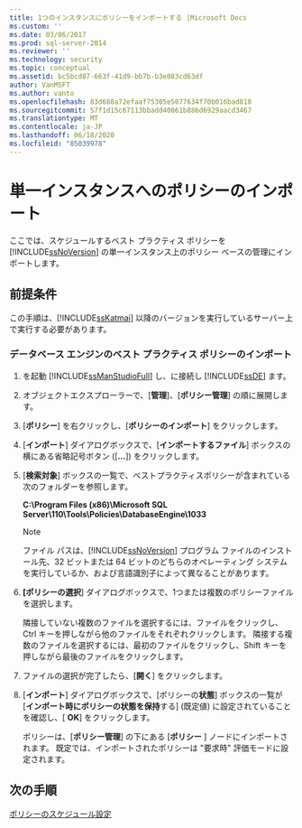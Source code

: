 ```yaml
---
title: 1つのインスタンスにポリシーをインポートする |Microsoft Docs
ms.custom: ''
ms.date: 03/06/2017
ms.prod: sql-server-2014
ms.reviewer: ''
ms.technology: security
ms.topic: conceptual
ms.assetid: bc5bcd87-663f-41d9-bb7b-b3e083cd63df
author: VanMSFT
ms.author: vanto
ms.openlocfilehash: 83d688a72efaaf75305e5077634f70b016bad818
ms.sourcegitcommit: 57f1d15c67113bbadd40861b886d6929aacd3467
ms.translationtype: MT
ms.contentlocale: ja-JP
ms.lasthandoff: 06/18/2020
ms.locfileid: "85039978"
---
```

# <a name="import-the-policies-to-a-single-instance"></a>単一インスタンスへのポリシーのインポート
  ここでは、スケジュールするベスト プラクティス ポリシーを [!INCLUDE[ssNoVersion](../includes/ssnoversion-md.md)] の単一インスタンス上のポリシー ベースの管理にインポートします。  
  
## <a name="prerequisites"></a>前提条件  
 この手順は、[!INCLUDE[ssKatmai](../includes/sskatmai-md.md)] 以降のバージョンを実行しているサーバー上で実行する必要があります。  
  
### <a name="import-the-best-practices-policies-for-the-database-engine"></a>データベース エンジンのベスト プラクティス ポリシーのインポート  
  
1.  を起動 [!INCLUDE[ssManStudioFull](../includes/ssmanstudiofull-md.md)] し、に接続し [!INCLUDE[ssDE](../includes/ssde-md.md)] ます。  
  
2.  オブジェクトエクスプローラーで、[**管理**]、[**ポリシー管理**] の順に展開します。  
  
3.  [**ポリシー**] を右クリックし、[**ポリシーのインポート**] をクリックします。  
  
4.  [**インポート**] ダイアログボックスで、[**インポートするファイル**] ボックスの横にある省略記号ボタン ([**...**]) をクリックします。  
  
5.  [**検索対象**] ボックスの一覧で、ベストプラクティスポリシーが含まれている次のフォルダーを参照します。  
  
     **C:\Program Files (x86)\Microsoft SQL Server\110\Tools\Policies\DatabaseEngine\1033**  
  
    > [!NOTE]  
    >  ファイル パスは、[!INCLUDE[ssNoVersion](../includes/ssnoversion-md.md)] プログラム ファイルのインストール先、32 ビットまたは 64 ビットのどちらのオペレーティング システムを実行しているか、および言語識別子によって異なることがあります。  
  
6.  **[ポリシーの選択**] ダイアログボックスで、1つまたは複数のポリシーファイルを選択します。  
  
     隣接していない複数のファイルを選択するには、ファイルをクリックし、Ctrl キーを押しながら他のファイルをそれぞれクリックします。 隣接する複数のファイルを選択するには、最初のファイルをクリックし、Shift キーを押しながら最後のファイルをクリックします。  
  
7.  ファイルの選択が完了したら、[**開く**] をクリックします。  
  
8.  [**インポート**] ダイアログボックスで、[ポリシーの**状態**] ボックスの一覧が [**インポート時にポリシーの状態を保持**する] (既定値) に設定されていることを確認し、[ **OK**] をクリックします。  
  
     ポリシーは、[**ポリシー管理**] の下にある [**ポリシー** ] ノードにインポートされます。 既定では、インポートされたポリシーは "要求時" 評価モードに設定されます。  
  
## <a name="next-steps"></a>次の手順  
 [ポリシーのスケジュール設定](../../2014/tutorials/schedule-the-policies.md)  
  
  
